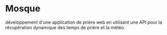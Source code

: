 # Mosque
développement d'une application de prière web en utilisant une API pour la récupération dynamique des temps de prière et la météo.
